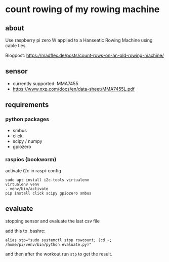 # count rowing of my rowing machine

## about

Use raspberry pi zero W applied to a Hanseatic Rowing Machine using cable ties.

Blogpost: https://madflex.de/posts/count-rows-on-an-old-rowing-machine/

## sensor

- currently supported: MMA7455
- https://www.nxp.com/docs/en/data-sheet/MMA7455L.pdf

## requirements

### python packages

- smbus
- click
- scipy / numpy
- gpiozero

### raspios (bookworm)

activate i2c in raspi-config

```
sudo apt install i2c-tools virtualenv
virtualenv venv
. venv/bin/activate
pip install click scipy gpiozero smbus
```

## evaluate

stopping sensor and evaluate the last csv file

add this to .bashrc:
```
alias stp="sudo systemctl stop rowcount; (cd ~; /home/pi/venv/bin/python evaluate.py)"
```
and then after the workout run ``stp`` to get the result.
